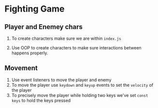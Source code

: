 # Fighting Game

## Player and Enemey chars

1. To create characters make sure we are within `index.js`

2. Use OOP to create characters to make sure interactions between happens properly.

## Movement

1. Use event listeners to move the player and enemy
2. To move the player use `keydown` and `keyup` events to set the `velocity` of the player
3. To precisely move the player while holding two keys we've set `const keys` to hold the keys pressed